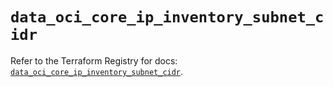 # `data_oci_core_ip_inventory_subnet_cidr`

Refer to the Terraform Registry for docs: [`data_oci_core_ip_inventory_subnet_cidr`](https://registry.terraform.io/providers/hashicorp/oci/7.19.0/docs/data-sources/core_ip_inventory_subnet_cidr).
